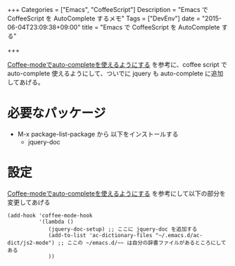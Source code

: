 +++
Categories = ["Emacs", "CoffeeScript"]
Description = "Emacs で CoffeeScript を AutoComplete するメモ"
Tags = ["DevEnv"]
date = "2015-06-04T23:09:38+09:00"
title = "Emacs で CoffeeScript を AutoComplete する"

+++

[Coffee-modeでauto-completeを使えるようにする](http://tatsuyano.github.io/blog/2013/03/19/coffee-mode-used-ac-dict/) を参考に、coffee script で auto-complete 使えるようにして、ついでに jquery も auto-complete に追加してあげる。

# 必要なパッケージ

-   M-x package-list-package から 以下をインストールする
    -   jquery-doc

# 設定

[Coffee-modeでauto-completeを使えるようにする](http://tatsuyano.github.io/blog/2013/03/19/coffee-mode-used-ac-dict/) を参考にして以下の部分を変更してあげる

    (add-hook 'coffee-mode-hook
              '(lambda ()
                 (jquery-doc-setup) ;; ここに jquery-doc を追加する
                 (add-to-list 'ac-dictionary-files "~/.emacs.d/ac-dict/js2-mode") ;; ここの ~/emacs.d/~~ は自分の辞書ファイルがあるところにしてある
                 ))
